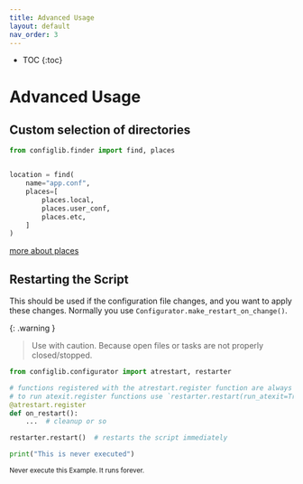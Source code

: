 ```yaml
---
title: Advanced Usage
layout: default
nav_order: 3
---
```


* TOC
{:toc}

# Advanced Usage

## Custom selection of directories

```python
from configlib.finder import find, places


location = find(
    name="app.conf",
    places=[
        places.local,
        places.user_conf,
        places.etc,
    ]
)
```

[more about places](../references/finder#places)

## Restarting the Script

This should be used if the configuration file changes, and you want to apply these changes.
Normally you use `Configurator.make_restart_on_change()`.

{: .warning }
> Use with caution. Because open files or tasks are not properly closed/stopped.

```python
from configlib.configurator import atrestart, restarter

# functions registered with the atrestart.register function are always called in restart
# to run atexit.register functions use `restarter.restart(run_atexit=True)`
@atrestart.register
def on_restart():
    ...  # cleanup or so

restarter.restart()  # restarts the script immediately

print("This is never executed")
```
<small>Never execute this Example. It runs forever.<small>
